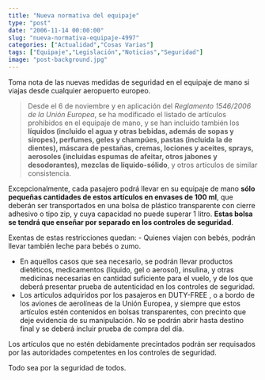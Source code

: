 ```yaml
---
title: "Nueva normativa del equipaje"
type: "post"
date: "2006-11-14 00:00:00"
slug: "nueva-normativa-equipaje-4997"
categories: ["Actualidad","Cosas Varias"]
tags: ["Equipaje","Legislación","Noticias","Seguridad"]
image: "post-background.jpg"
---
```


Toma nota de las nuevas medidas de seguridad en el equipaje de mano si viajas desde cualquier aeropuerto europeo.

> Desde el 6 de noviembre y en aplicación del *Reglamento 1546/2006 de la Unión Europea*, se ha modificado el listado de artículos prohibidos en el equipaje de mano, y se han incluido también los **líquidos (incluido el agua y otras bebidas, además de sopas y siropes), perfumes, geles y champúes, pastas (incluida la de dientes), máscara de pestañas, cremas, lociones y aceites, sprays, aerosoles (incluidas espumas de afeitar, otros jabones y desodorantes), mezclas de líquido-sólido**, y otros artículos de similar consistencia.

Excepcionalmente, cada pasajero podrá llevar en su equipaje de mano **sólo pequeñas cantidades de estos artículos en envases de 100 ml**, que deberán ser transportados en una bolsa de plástico transparente con cierre adhesivo o tipo zip, y cuya capacidad no puede superar 1 litro. **Estas bolsa se tendrá que enseñar por separado en los controles de seguridad**.  
  
Exentas de estas restricciones quedan: - Quienes viajen con bebés, podrán llevar también leche para bebés o zumo.
- En aquellos casos que sea necesario, se podrán llevar productos dietéticos, medicamentos (líquido, gel o aerosol), insulina, y otras medicinas necesarias en cantidad suficiente para el vuelo, y de los que deberá presentar prueba de autenticidad en los controles de seguridad.
- Los artículos adquiridos por los pasajeros en DUTY-FREE , o a bordo de los aviones de aerolíneas de la Unión Europea, y siempre que estos artículos estén contenidos en bolsas transparentes, con precinto que deje evidencia de su manipulación. No se podrán abrir hasta destino final y se deberá incluir prueba de compra del día.

Los artículos que no estén debidamente precintados podrán ser requisados por las autoridades competentes en los controles de seguridad.  
  
Todo sea por la seguridad de todos.
